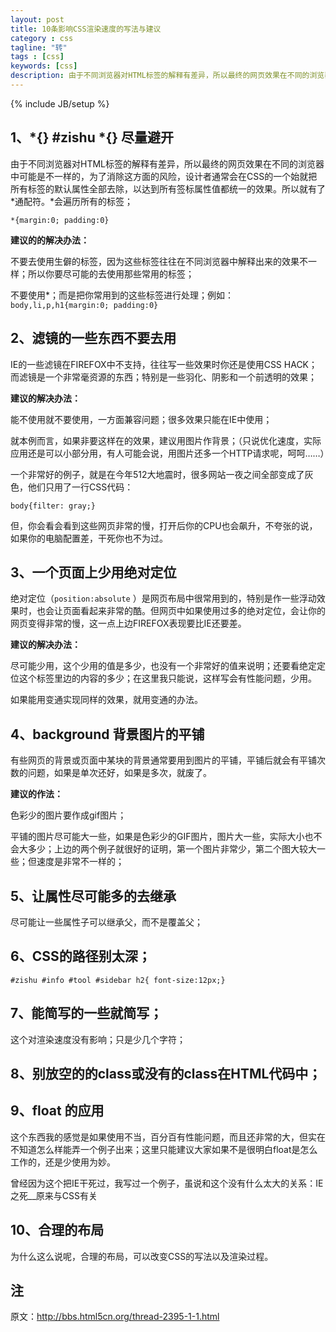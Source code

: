 ```yaml
---
layout: post
title: 10条影响CSS渲染速度的写法与建议
category : css
tagline: "转"
tags : [css]
keywords: [css]
description: 由于不同浏览器对HTML标签的解释有差异，所以最终的网页效果在不同的浏览器中可能是不一样的，为了消除这方面的风险，设计者通常会在CSS的一个始就把所有标签的默认属性全部去除，以达到所有签标属性值都统一的效果。所以就有了\*通配符。\*会遍历所有的标签；
---
```

{% include JB/setup %}

## 1、\*{} #zishu \*{} 尽量避开

由于不同浏览器对HTML标签的解释有差异，所以最终的网页效果在不同的浏览器中可能是不一样的，为了消除这方面的风险，设计者通常会在CSS的一个始就把所有标签的默认属性全部去除，以达到所有签标属性值都统一的效果。所以就有了\*通配符。\*会遍历所有的标签；

	*{margin:0; padding:0}

**建议的的解决办法：**

不要去使用生僻的标签，因为这些标签往往在不同浏览器中解释出来的效果不一样；所以你要尽可能的去使用那些常用的标签；

不要使用\*；而是把你常用到的这些标签进行处理；例如：`body,li,p,h1{margin:0; padding:0}`

## 2、滤镜的一些东西不要去用

IE的一些滤镜在FIREFOX中不支持，往往写一些效果时你还是使用CSS HACK；而滤镜是一个非常毫资源的东西；特别是一些羽化、阴影和一个前透明的效果；

**建议的解决办法：**

能不使用就不要使用，一方面兼容问题；很多效果只能在IE中使用；

就本例而言，如果非要这样在的效果，建议用图片作背景；（只说优化速度，实际应用还是可以小部分用，有人可能会说，用图片还多一个HTTP请求呢，呵呵……）

一个非常好的例子，就是在今年512大地震时，很多网站一夜之间全部变成了灰色，他们只用了一行CSS代码：

	body{filter: gray;}

但，你会看会看到这些网页非常的慢，打开后你的CPU也会飙升，不夸张的说，如果你的电脑配置差，干死你也不为过。

## 3、一个页面上少用绝对定位

绝对定位（`position:absolute` ）是网页布局中很常用到的，特别是作一些浮动效果时，也会让页面看起来非常的酷。但网页中如果使用过多的绝对定位，会让你的网页变得非常的慢，这一点上边FIREFOX表现要比IE还要差。

**建议的解决办法：**

尽可能少用，这个少用的值是多少，也没有一个非常好的值来说明；还要看绝定定位这个标签里边的内容的多少；在这里我只能说，这样写会有性能问题，少用。

如果能用变通实现同样的效果，就用变通的办法。

## 4、background 背景图片的平铺

有些网页的背景或页面中某块的背景通常要用到图片的平铺，平铺后就会有平铺次数的问题，如果是单次还好，如果是多次，就废了。

**建议的作法：**

色彩少的图片要作成gif图片；

平铺的图片尽可能大一些，如果是色彩少的GIF图片，图片大一些，实际大小也不会大多少；上边的两个例子就很好的证明，第一个图片非常少，第二个图大较大一些；但速度是非常不一样的；

## 5、让属性尽可能多的去继承

尽可能让一些属性子可以继承父，而不是覆盖父；

## 6、CSS的路径别太深；

	#zishu #info #tool #sidebar h2{ font-size:12px;}

## 7、能简写的一些就简写；

这个对渲染速度没有影响；只是少几个字符；

## 8、别放空的的class或没有的class在HTML代码中；

## 9、float 的应用

这个东西我的感觉是如果使用不当，百分百有性能问题，而且还非常的大，但实在不知道怎么样能弄一个例子出来；这里只能建议大家如果不是很明白float是怎么工作的，还是少使用为妙。

曾经因为这个把IE干死过，我写过一个例子，虽说和这个没有什么太大的关系：IE之死__原来与CSS有关

## 10、合理的布局

为什么这么说呢，合理的布局，可以改变CSS的写法以及渲染过程。

## 注

原文：http://bbs.html5cn.org/thread-2395-1-1.html
